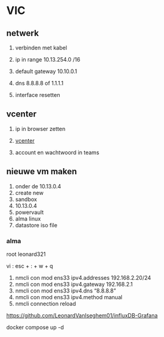 # VIC 
## netwerk
1. verbinden met kabel

2. ip in range 10.13.254.0 /16 

3. default gateway 10.10.0.1

4. dns 8.8.8.8 of 1.1.1.1

5. interface resetten

## vcenter
1. ip in browser zetten

2. [vcenter](10.13.0.50)

3. account en wachtwoord in teams

## nieuwe vm maken
1. onder de 10.13.0.4
2. create new 
3. sandbox
4. 10.13.0.4
5. powervault
6. alma linux
7. datastore iso file

### alma
root leonard321

vi : esc + : + w + q

1. nmcli con mod ens33 ipv4.addresses 192.168.2.20/24    
2. nmcli con mod ens33 ipv4.gateway 192.168.2.1
3. nmcli con mod ens33 ipv4.dns “8.8.8.8”
4. nmcli con mod ens33 ipv4.method manual
5. nmcli connection reload

https://github.com/LeonardVanIseghem01/influxDB-Grafana

docker compose up -d 
